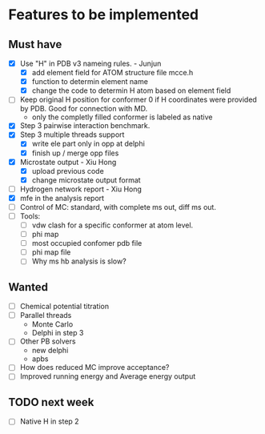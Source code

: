 # Features to be implemented

## Must have

* [x] Use "H" in PDB v3 nameing rules. - Junjun
   * [x] add element field for ATOM structure file mcce.h
   * [x] function to determin element name
   * [x] change the code to determin H atom based on element field
* [ ] Keep original H position for conformer 0 if H coordinates were provided by PDB. Good for connection with MD.
   * only the completly filled conformer is labeled as native
* [x] Step 3 pairwise interaction benchmark.
* [x] Step 3 multiple threads support
   * [x] write ele part only in opp at delphi
   * [x] finish up / merge opp files
* [x] Microstate output - Xiu Hong
  * [x] upload previous code
  * [x] change microstate output format
* [ ] Hydrogen network report - Xiu Hong
* [x] mfe in the analysis report
* [ ] Control of MC: standard, with complete ms out, diff ms out.
* [ ] Tools:
   * [ ] vdw clash for a specific conformer at atom level.
   * [ ] phi map
   * [ ] most occupied confomer pdb file
   * [ ] phi map file
   * [ ] Why ms hb analysis is slow? 

## Wanted
 * [ ] Chemical potential titration
 * [ ] Parallel threads
    * Monte Carlo
    * Delphi in step 3
 * [ ] Other PB solvers
    * new delphi
    * apbs
 * [ ] How does reduced MC improve acceptance?
 * [ ] Improved running energy and Average energy output
 
## TODO next week
 * [ ] Native H in step 2
 
